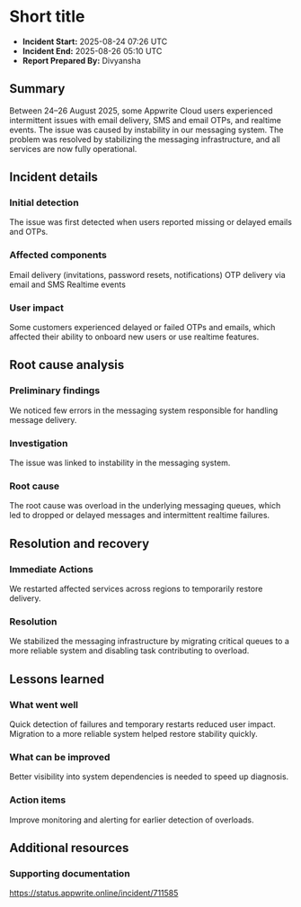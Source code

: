 # Short title

- **Incident Start:** 2025-08-24 07:26 UTC
- **Incident End:** 2025-08-26 05:10 UTC
- **Report Prepared By:** Divyansha

## Summary

Between 24–26 August 2025, some Appwrite Cloud users experienced intermittent issues with email delivery, SMS and email OTPs, and realtime events. The issue was caused by instability in our messaging system. The problem was resolved by stabilizing the messaging infrastructure, and all services are now fully operational.

## Incident details

### Initial detection

The issue was first detected when users reported missing or delayed emails and OTPs.

### Affected components

Email delivery (invitations, password resets, notifications)
OTP delivery via email and SMS
Realtime events

### User impact

Some customers experienced delayed or failed OTPs and emails, which affected their ability to onboard new users or use realtime features.

## Root cause analysis

### Preliminary findings

We noticed few errors in the messaging system responsible for handling message delivery.

### Investigation

The issue was linked to instability in the messaging system.

### Root cause

The root cause was overload in the underlying messaging queues, which led to dropped or delayed messages and intermittent realtime failures.

## Resolution and recovery

### Immediate Actions

We restarted affected services across regions to temporarily restore delivery.

### Resolution

We stabilized the messaging infrastructure by migrating critical queues to a more reliable system and disabling task contributing to overload.

## Lessons learned

### What went well

Quick detection of failures and temporary restarts reduced user impact.
Migration to a more reliable system helped restore stability quickly.

### What can be improved

Better visibility into system dependencies is needed to speed up diagnosis.

### Action items

Improve monitoring and alerting for earlier detection of overloads.

## Additional resources

### Supporting documentation

https://status.appwrite.online/incident/711585